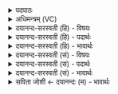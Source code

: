 <details><summary>पदपाठः</summary>

अ॒पः। अ॒द्य। अनु॑। अ॒चा॒रि॒ष॒म्। रसे॑न। सम्। अ॒सृ॒क्ष्म॒हि॒। पय॑स्वान्। अ॒ग्ने॒। आ। अ॒ग॒म॒म्। तम्। मा॒। सम्। सृ॒ज॒। वर्च॑सा। प्र॒जयेति॑ प्र॒जया॑। च॒। धने॑न। च॒। २२।
</details>

<details><summary>अधिमन्त्रम् (VC)</summary>

- अग्निर्देवता
- प्रजापतिर्ऋषिः
- पङ्क्तिः
- पञ्चमः
</details>

<details><summary>दयानन्द-सरस्वती (हि) - विषयः</summary>

फिर अध्यापक और उपदेशक विषय को अगले मन्त्र में कहा है ॥
</details>

<details><summary>दयानन्द-सरस्वती (हि) - पदार्थः</summary>

पदार्थान्वयभाषाः -  हे (अग्ने) अग्नि के समान विद्वान् ! जो (पयस्वान्) प्रशंसित जल की विद्या से युक्त मैं तुझ को (आ, अगमम्) प्राप्त होऊँ वा (अद्य) आज (रसेन) मधुरादि रस से युक्त (अपः) जलों को (अन्वचारिषम्) अनुकूलता से पान करूँ, (तम्) उस (मा) मुझको (वर्चसा) साङ्गोपाङ्ग वेदाध्ययन (प्रजया) प्रजा (च) और (धनेन) धन से (च) भी (सम्, सृज) सम्यक् संयुक्त कर, जिससे ये लोग और मैं सब हम सुख के लिये (समसृक्ष्महि) संयुक्त होवें ॥२२ ॥
</details>

<details><summary>दयानन्द-सरस्वती (हि) - भावार्थः</summary>

भावार्थभाषाः -  यदि विद्वान् लोग पढ़ाने और उपदेश करने से अन्य लोगों को विद्वान् करें तो वे भी नित्य अधिक विद्यावाले हों ॥२२ ॥
</details>

<details><summary>दयानन्द-सरस्वती (सं) - विषयः</summary>

पुनरध्यापकोदेशकविषयमाह ॥
</details>

<details><summary>दयानन्द-सरस्वती (सं) - पदार्थः</summary>

पदार्थान्वयभाषाः -  हे अग्ने ! यः पयस्वानहं त्वामागममद्य रसेन सहापोऽन्वचारिषम्, तं मा वर्चसा प्रजया च धनेन च संसृज, यत इमेऽहं च सर्वे वयं सुखाय समसृक्ष्महि ॥२२ ॥
</details>

<details><summary>दयानन्द-सरस्वती (सं) - भावार्थः</summary>

भावार्थभाषाः -  यदि विद्वांसोऽध्यापनोपदेशाभ्यामन्यान् विदुषः कुर्युस्तर्हि तेऽपि प्रत्यहमधिकविद्याः स्युः ॥२२ ॥
</details>

<details><summary>सविता जोशी ← दयानन्दः (म) - भावार्थः</summary>

भावार्थभाषाः -  जर विद्वान लोकांनी आपल्या अध्यापनाने व उपदेशाने इतर लोकांना विद्वान केले तर तेही अधिक विद्वान होतील.
</details>